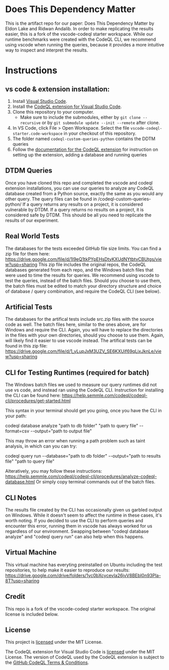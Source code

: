 # Does This Dependency Matter

This is the artifact repo for our paper: Does This Dependency Matter by Eldon Lake and Ridwan Andalib.
In order to make replicating the results easier, this is a fork of the vscode-codeql starter workspace.
While our runtime benchmarks were created with the CodeQL CLI, we recommend using vscode when running
the queries, because it provides a more intuitive way to inspect and interpret the results.

# Instructions

## vs code & extension installation:
1. Install [Visual Studio Code](https://code.visualstudio.com).
1. Install the [CodeQL extension for Visual Studio Code](https://marketplace.visualstudio.com/items?itemName=github.vscode-codeql).
1. Clone this repository to your computer.
    - Make sure to include the submodules, either by `git clone --recursive` or by `git submodule update --init --remote` after clone.
1. In VS Code, click File > Open Workspace. Select the file `vscode-codeql-starter.code-workspace` in your checkout of this repository.
1. The folder named `codeql-custom-queries-python` contains the DDTM queries
1. Follow the [documentation for the CodeQL extension](https://help.semmle.com/codeql/codeql-for-vscode.html) for instruction on setting up the extension, adding a database and running queries

## DTDM Queries
Once you have cloned this repo and completed the vscode and codeql extension installations,
you can use our queries to analyze any CodeQL database created from a Python source, exactly
the same as you would any other query. The query files can be found in /codeql-custom-queries-python/
If a query returns any results on a project, it is considered vulnerable by DTDM. If a query returns no
results on a project, it is considered safe by DTDM. This should be all you need to replicate the results
of our experiment.

## Real World Tests
The databases for the tests exceeded GitHub file size limits. You can find a zip file for them here:
https://drive.google.com/file/d/1I9eQ1tkPYpEHsDtyKXUdNYtbtvCBUtgs/view?usp=sharing
This zip file includes the original repos, the CodeQL databases generated from each repo, and the
Windows batch files that were used to time the results for queries. We recommend using vscode to
test the queries, instead of the batch files. Should you choose to use them, the batch files must
be edited to match your directory structure and choice of database / query combination, and require
the CodeQL CLI (see below).

## Artificial Tests
The databases for the artifical tests include src.zip files with the source code as well. The batch
files here, similar to the ones above, are for Windows and require the CLI. Again, you will have to
replace the directories in the files with your own directories, should you choose to use them. Again, 
will likely find it easier to use vscode instead. The artifical tests can be found in this zip file:
https://drive.google.com/file/d/1_yLupJxM3UZV_SE6KXUif69qLixJknLe/view?usp=sharing

## CLI for Testing Runtimes (required for batch)
The Windows batch files we used to measure our query runtimes did not use vs code, and instead ran
using the CodeQL CLI. Instruction for installing the CLI can be found here:
https://help.semmle.com/codeql/codeql-cli/procedures/get-started.html

This syntax in your terminal should get you going, once you have the CLI in your path:

codeql database analyze "path to db folder" "path to query file" --format=csv --output="path to output file"
    
This may throw an error when running a path problem such as taint analysis, in which can you can try:

codeql query run --database="path to db folder" --output="path to results file" "path to query file"

Alteratively, you may follow these instructions:
https://help.semmle.com/codeql/codeql-cli/procedures/analyze-codeql-database.html
Or simply copy terminal commands out of the batch files. 

## CLI Notes
The results file created by the CLI has occasionally given us garbled output on Windows. While it doesn't seem
to affect the runtime in these cases, it's worth noting. If you decided to use the CLI to perform queries
and encounter this error, running them in vscode has always worked for us regardless of our environment.
Swapping between "codeql database analyze" and "codeql query run" can also help when this happens.

## Virtual Machine
This virtual machine has everyting preinstalled on Ubuntu including the test repositories, to help make
it easier to reproduce our results:
https://drive.google.com/drive/folders/1yc0bXcycevIa26jvV8BEbI0n93Pla-8T?usp=sharing

## Credit
This repo is a fork of the vscode-codeql starter workspace. The original license is included below.
## License

This project is [licensed](LICENSE.md) under the MIT License. 

The CodeQL extension for Visual Studio Code is [licensed](https://github.com/github/vscode-codeql/blob/master/extensions/ql-vscode/LICENSE.md) under the MIT License. The version of CodeQL used by the CodeQL extension is subject to the [GitHub CodeQL Terms & Conditions](https://securitylab.github.com/tools/codeql/license).

